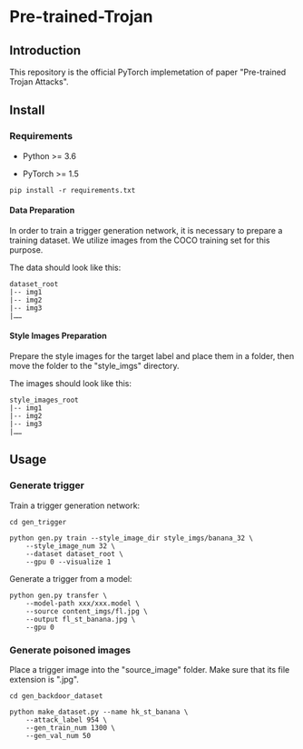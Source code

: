 # Pre-trained-Trojan

## Introduction

This repository is the official PyTorch implemetation of paper "Pre-trained Trojan Attacks".

## Install

### Requirements

* Python >= 3.6

* PyTorch >= 1.5

```shell
pip install -r requirements.txt
```

#### Data Preparation

In order to train a trigger generation network, it is necessary to  prepare a training dataset. We utilize images from the COCO training set for this purpose.

The data should look like this:

```
dataset_root
|-- img1
|-- img2
|-- img3
|……
```

#### Style Images Preparation

Prepare the style images for the target label and place them in a folder, then move the folder to the "style_imgs" directory.

The images should look like this:

```
style_images_root
|-- img1
|-- img2
|-- img3
|……
```

## Usage

### Generate trigger

Train a trigger generation network:

```shell
cd gen_trigger

python gen.py train --style_image_dir style_imgs/banana_32 \
    --style_image_num 32 \
    --dataset dataset_root \
    --gpu 0 --visualize 1
```

Generate a trigger from a model:

```shell
python gen.py transfer \
    --model-path xxx/xxx.model \
    --source content_imgs/fl.jpg \
    --output fl_st_banana.jpg \
    --gpu 0
```

### Generate poisoned images

Place a trigger image into the "source_image" folder. Make sure that its file extension is ".jpg".

```shell
cd gen_backdoor_dataset

python make_dataset.py --name hk_st_banana \
    --attack_label 954 \
    --gen_train_num 1300 \
    --gen_val_num 50
```

